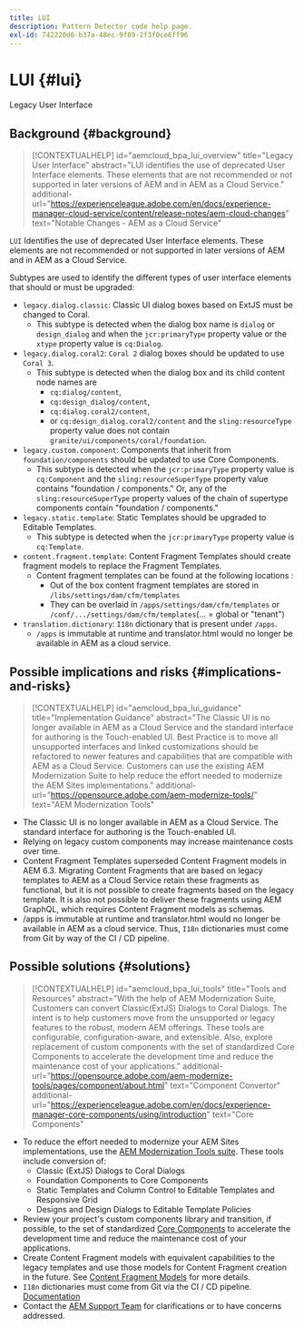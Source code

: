 ```yaml
---
title: LUI
description: Pattern Detector code help page.
exl-id: 742220d6-b37a-48ec-9f89-2f3f0ce6ff96
---
```

# LUI {#lui}

Legacy User Interface

## Background {#background}

>[!CONTEXTUALHELP]
>id="aemcloud_bpa_lui_overview"
>title="Legacy User Interface"
>abstract="LUI identifies the use of deprecated User Interface elements. These elements that are not recommended or not supported in later versions of AEM and in AEM as a Cloud Service."
>additional-url="https://experienceleague.adobe.com/en/docs/experience-manager-cloud-service/content/release-notes/aem-cloud-changes" text="Notable Changes - AEM as a Cloud Service"

`LUI`  Identifies the use of deprecated User Interface elements. These elements are not recommended or not supported in later versions of AEM and in AEM as a Cloud Service.

Subtypes are used to identify the different types of user interface elements that should or must be upgraded:

* `legacy.dialog.classic`: Classic UI dialog boxes based on ExtJS must be changed to Coral.
  * This subtype is detected when the dialog box name is `dialog` or `design_dialog` and when
  the `jcr:primaryType` property value or the `xtype` property value is `cq:Dialog`.
* `legacy.dialog.coral2`: `Coral 2` dialog boxes should be updated to use `Coral 3`.
  * This subtype is detected when the dialog box and its child content node names are
    * `cq:dialog/content`,
    * `cq:design_dialog/content`, 
    * `cq:dialog.coral2/content`,
    * or `cq:design_dialog.coral2/content`
  and the `sling:resourceType` property value does not contain `granite/ui/components/coral/foundation`.
* `legacy.custom.component`: Components that inherit from `foundation/components` should be updated to use Core Components.
  * This subtype is detected when the `jcr:primaryType` property value is `cq:Component` and the
  `sling:resourceSuperType` property value contains "foundation / components." Or, any of the
  `sling:resourceSuperType` property values of the chain of supertype components contain
  "foundation / components."
* `legacy.static.template`: Static Templates should be upgraded to Editable Templates.
  * This subtype is detected when the `jcr:primaryType` property value is `cq:Template`.
* `content.fragment.template`: Content Fragment Templates should create fragment models to replace the Fragment Templates.
  * Content fragment templates can be found at the following locations : 
    * Out of the box content fragment templates are stored in `/libs/settings/dam/cfm/templates`
    * They can be overlaid in  `/apps/settings/dam/cfm/templates`  or  `/conf/.../settings/dam/cfm/templates`(... = global or "tenant")
* `translation.dictionary`: `I18n` dictionary that is present under `/apps`.
    * `/apps` is immutable at runtime and translator.html would no longer be available in AEM as a cloud service.
  
## Possible implications and risks {#implications-and-risks}

>[!CONTEXTUALHELP]
>id="aemcloud_bpa_lui_guidance"
>title="Implementation Guidance"
>abstract="The Classic UI is no longer available in AEM as a Cloud Service and the standard interface for authoring is the Touch-enabled UI. Best Practice is to move all unsupported interfaces and linked customizations should be refactored to newer features and capabilities that are compatible with AEM as a Cloud Service. Customers can use the existing AEM Modernization Suite to help reduce the effort needed to modernize the AEM Sites implementations."
>additional-url="https://opensource.adobe.com/aem-modernize-tools/" text="AEM Modernization Tools"

* The Classic UI is no longer available in AEM as a Cloud Service. The standard interface for authoring is the Touch-enabled UI.
* Relying on legacy custom components may increase maintenance costs over time.
* Content Fragment Templates superseded Content Fragment models in AEM 6.3. Migrating Content Fragments that are based on legacy templates to AEM as a Cloud Service retain these fragments as functional, but it is not possible to create fragments based on the legacy template. It is also not possible to deliver these fragments using AEM GraphQL, which requires Content Fragment models as schemas.
* /apps is immutable at runtime and translator.html would no longer be available in AEM as a cloud service. Thus, `I18n` dictionaries must come from Git by way of the CI / CD pipeline.

## Possible solutions {#solutions}

>[!CONTEXTUALHELP]
>id="aemcloud_bpa_lui_tools"
>title="Tools and Resources"
>abstract="With the help of AEM Modernization Suite, Customers can convert Classic(ExtJS) Dialogs to Coral Dialogs. The intent is to help customers move from the unsupported or legacy features to the robust, modern AEM offerings. These tools are configurable, configuration-aware, and extensible. Also, explore replacement of custom components with the set of standardized Core Components to accelerate the development time and reduce the maintenance cost of your applications."
>additional-url="https://opensource.adobe.com/aem-modernize-tools/pages/component/about.html" text="Component Convertor"
>additional-url="https://experienceleague.adobe.com/en/docs/experience-manager-core-components/using/introduction" text="Core Components"

* To reduce the effort needed to modernize your AEM Sites implementations, use the [AEM Modernization Tools suite](https://opensource.adobe.com/aem-modernize-tools/). These tools include conversion of:
  * Classic (ExtJS) Dialogs to Coral Dialogs
  * Foundation Components to Core Components
  * Static Templates and Column Control to Editable Templates and Responsive Grid
  * Designs and Design Dialogs to Editable Template Policies
* Review your project's custom components library and transition, if possible, to the set of standardized [Core Components](https://experienceleague.adobe.com/en/docs/experience-manager-core-components/using/introduction) to accelerate the development time and reduce the maintenance cost of your applications.
* Create Content Fragment models with equivalent capabilities to the legacy templates and use those models for Content Fragment creation in the future. See [Content Fragment Models](https://experienceleague.adobe.com/en/docs/experience-manager-65/content/assets/content-fragments/content-fragments-models) for more details.
* `I18n` dictionaries must come from Git via the CI / CD pipeline. [Documentation](https://experienceleague.adobe.com/en/docs/experience-manager-cloud-service/content/release-notes/aem-cloud-changes#apps-libs-immutable)
* Contact the [AEM Support Team](https://helpx.adobe.com/enterprise/using/support-for-experience-cloud.html) for clarifications or to have concerns addressed.

